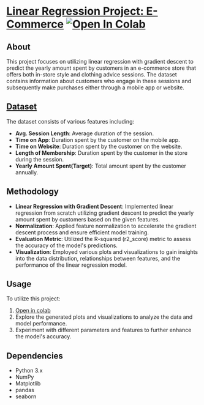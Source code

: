 # [Linear Regression Project: E-Commerce](https://colab.research.google.com/github/Ad7amstein/Linear_Regression-E-commerce/blob/main/ecommerce.ipynb) [![Open In Colab](https://colab.research.google.com/assets/colab-badge.svg)](https://colab.research.google.com/github/Ad7amstein/Linear_Regression-E-commerce/blob/main/ecommerce.ipynb)
## About
This project focuses on utilizing linear regression with gradient descent to predict the yearly amount spent by customers in an e-commerce store that offers both in-store style and clothing advice sessions. The dataset contains information about customers who engage in these sessions and subsequently make purchases either through a mobile app or website.
## [Dataset](https://www.kaggle.com/datasets/kolawale/focusing-on-mobile-app-or-website/data)
The dataset consists of various features including:

- **Avg. Session Length**: Average duration of the session.
- **Time on App**: Duration spent by the customer on the mobile app.
- **Time on Website**: Duration spent by the customer on the website.
- **Length of Membership**: Duration spent by the customer in the store during the session.
- **Yearly Amount Spent(Target)**: Total amount spent by the customer annually.

## Methodology
- **Linear Regression with Gradient Descent**: Implemented linear regression from scratch utilizing gradient descent to predict the yearly amount spent by customers based on the given features.
- **Normalization**: Applied feature normalization to accelerate the gradient descent process and ensure efficient model training.
- **Evaluation Metric**: Utilized the R-squared (r2_score) metric to assess the accuracy of the model's predictions.
- **Visualization**: Employed various plots and visualizations to gain insights into the data distribution, relationships between features, and the performance of the linear regression model.

## Usage
To utilize this project:

1. [Open in colab](https://colab.research.google.com/github/Ad7amstein/Linear_Regression-E-commerce/blob/main/ecommerce.ipynb)
2. Explore the generated plots and visualizations to analyze the data and model performance.
3. Experiment with different parameters and features to further enhance the model's accuracy.

## Dependencies
- Python 3.x
- NumPy
- Matplotlib
- pandas
- seaborn
